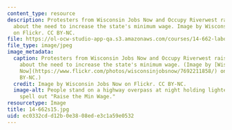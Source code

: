 ```yaml
---
content_type: resource
description: Protesters from Wisconsin Jobs Now and Occupy Riverwest raise awareness
  about the need to increase the state's minimum wage. Image by Wisconsin Jobs Now
  on Flickr. CC BY-NC.
file: https://ol-ocw-studio-app-qa.s3.amazonaws.com/courses/14-662-labor-economics-ii-spring-2015/ec0332cdd12b0e3808ede3c1a59e0532_14-662s15.jpg
file_type: image/jpeg
image_metadata:
  caption: Protesters from Wisconsin Jobs Now and Occupy Riverwest raise awareness
    about the need to increase the state's minimum wage. (Image by [Wisconsin Jobs
    Now](https://www.flickr.com/photos/wisconsinjobsnow/7692211858/) on Flickr. CC
    BY-NC.)
  credit: Image by Wisconsin Jobs Now on Flickr. CC BY-NC.
  image-alt: People stand on a highway overpass at night holding lighted signs that
    spell out "Raise the Min Wage."
resourcetype: Image
title: 14-662s15.jpg
uid: ec0332cd-d12b-0e38-08ed-e3c1a59e0532
---
```

